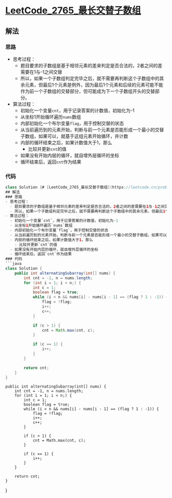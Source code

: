 # [LeetCode_2765_最长交替子数组](https://leetcode.cn/problems/longest-alternating-subarray)
## 解法
### 思路
- 思考过程：
  - 题目要求的子数组是基于相邻元素的差来判定是否合法的，2者之间的差需要在1与-1之间交替
  - 所以，如果一个子数组判定完毕之后，就不需要再判断这个子数组中的其余元素，但最后1个元素是例外，因为最后1个元素和后续的元素可能不能作为前一个子数组的交替部分，但可能成为下一个子数组开头的交替部分。
- 算法过程：
  - 初始化一个变量`cnt`，用于记录答案的计数值，初始化为-1
  - 从坐标1开始循环遍历`nums`数组
  - 内部初始化一个布尔变量`flag`，用于控制交替的状态
  - 从当前遍历到的元素开始，判断与前一个元素是否能形成一个最小的交替子数组，如果可以，就基于这组元素开始循环，并计数
  - 内部的循环结束之后，如果计数值大于1，那么
    - 比较并更新`cnt`的值
  - 如果没有开始内层的循环，就自增外层循环的坐标
  - 循环结束后，返回`cnt`作为结果
### 代码
```java
class Solution {# [LeetCode_2765_最长交替子数组](https://leetcode.cn/problems/longest-alternating-subarray)
## 解法
### 思路
- 思考过程：
  - 题目要求的子数组是基于相邻元素的差来判定是否合法的，2者之间的差需要在1与-1之间交替
  - 所以，如果一个子数组判定完毕之后，就不需要再判断这个子数组中的其余元素，但最后1个元素是例外，因为最后1个元素和后续的元素可能不能作为前一个子数组的交替部分，但可能成为下一个子数组开头的交替部分。
- 算法过程：
  - 初始化一个变量`cnt`，用于记录答案的计数值，初始化为-1
  - 从坐标1开始循环遍历`nums`数组
  - 内部初始化一个布尔变量`flag`，用于控制交替的状态
  - 从当前遍历到的元素开始，判断与前一个元素是否能形成一个最小的交替子数组，如果可以，就基于这组元素开始循环，并计数
  - 内部的循环结束之后，如果计数值大于1，那么
    - 比较并更新`cnt`的值
  - 如果没有开始内层的循环，就自增外层循环的坐标
  - 循环结束后，返回`cnt`作为结果
### 代码
```java
class Solution {
    public int alternatingSubarray(int[] nums) {
        int cnt = -1, n = nums.length;
        for (int i = 1; i < n;) {
            int c = 1;
            boolean flag = true;
            while (i < n && nums[i] - nums[i - 1] == (flag ? 1 : -1)) {
                flag = !flag;
                i++;
                c++;
            }

            if (c > 1) {
                cnt = Math.max(cnt, c);
            }

            if (c == 1) {
                i++;
            }
        }

        return cnt;
    }
}
```
    public int alternatingSubarray(int[] nums) {
        int cnt = -1, n = nums.length;
        for (int i = 1; i < n;) {
            int c = 1;
            boolean flag = true;
            while (i < n && nums[i] - nums[i - 1] == (flag ? 1 : -1)) {
                flag = !flag;
                i++;
                c++;
            }

            if (c > 1) {
                cnt = Math.max(cnt, c);
            }

            if (c == 1) {
                i++;
            }
        }

        return cnt;
    }
}
```